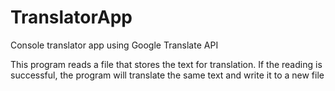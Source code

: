 # TranslatorApp
Console translator app using Google Translate API


This program reads a file that stores the text for translation. If the reading is successful, the program will translate the same text and write it to a new file
